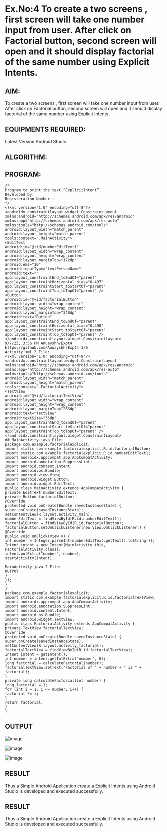 # Ex.No:4 To create a two screens , first screen will take one number input from user. After click on Factorial button, second screen will open and it should display factorial of the same number using Explicit Intents.


## AIM:

To create a two screens , first screen will take one number input from user. After click on Factorial button, second screen will open and it should display factorial of the same number using Explicit Intents.


## EQUIPMENTS REQUIRED:

Latest Version Android Studio

## ALGORITHM:



## PROGRAM:
```
/*
Program to print the text “ExplicitIntent”.
Developed by:
Registeration Number :
*/
<?xml version="1.0" encoding="utf-8"?>
<androidx.constraintlayout.widget.ConstraintLayout
xmlns:android="http://schemas.android.com/apk/res/android"
xmlns:app="http://schemas.android.com/apk/res-auto"
xmlns:tools="http://schemas.android.com/tools"
android:layout_width="match_parent"
android:layout_height="match_parent"
tools:context=".MainActivity">
<EditText
android:id="@+id/numberEditText1"
android:layout_width="wrap_content"
android:layout_height="wrap_content"
android:layout_marginTop="172dp"
android:ems="10"
android:inputType="textPersonName"
android:text=""
app:layout_constraintEnd_toEndOf="parent"
app:layout_constraintHorizontal_bias="0.497"
app:layout_constraintStart_toStartOf="parent"
app:layout_constraintTop_toTopOf="parent" />
<Button
android:id="@+id/factorialButton"
android:layout_width="wrap_content"
android:layout_height="wrap_content"
android:layout_marginTop="340dp"
android:text="Button"
app:layout_constraintEnd_toEndOf="parent"
app:layout_constraintHorizontal_bias="0.498"
app:layout_constraintStart_toStartOf="parent"
app:layout_constraintTop_toTopOf="parent" />
</androidx.constraintlayout.widget.ConstraintLayout>
9/7/23, 3:56 PM Anuayshh/Expt4
https://github.com/Anuayshh/Expt4 3/6
Activity_xml 2 File:
<?xml version="1.0" encoding="utf-8"?>
<androidx.constraintlayout.widget.ConstraintLayout
xmlns:android="http://schemas.android.com/apk/res/android"
xmlns:app="http://schemas.android.com/apk/res-auto"
xmlns:tools="http://schemas.android.com/tools"
android:layout_width="match_parent"
android:layout_height="match_parent"
tools:context=".FactorialActivity">
<TextView
android:id="@+id/factorialTextView"
android:layout_width="wrap_content"
android:layout_height="wrap_content"
android:layout_marginTop="283dp"
android:text="TextView"
android:textSize="36dp"
app:layout_constraintEnd_toEndOf="parent"
app:layout_constraintStart_toStartOf="parent"
app:layout_constraintTop_toTopOf="parent" />
</androidx.constraintlayout.widget.ConstraintLayout>
## MainActivity.java File:
package com.example.factorialexplicit;
import static com.example.factorialexplicit.R.id.factorialButton;
import static com.example.factorialexplicit.R.id.numberEditText1;
import androidx.appcompat.app.AppCompatActivity;
import android.annotation.SuppressLint;
import android.content.Intent;
import android.os.Bundle;
import android.view.View;
import android.widget.Button;
import android.widget.EditText;
public class MainActivity extends AppCompatActivity {
private EditText numberEditText;
private Button factorialButton;
@Override
protected void onCreate(Bundle savedInstanceState) {
super.onCreate(savedInstanceState);
setContentView(R.layout.activity_main);
numberEditText = findViewById(R.id.numberEditText1);
factorialButton = findViewById(R.id.factorialButton);
factorialButton.setOnClickListener(new View.OnClickListener() {
@Override
public void onClick(View v) {
int number = Integer.parseInt(numberEditText.getText().toString());
Intent intent = new Intent(MainActivity.this, FactorialActivity.class);
intent.putExtra("number", number);
startActivity(intent);

MainActivity.java 2 File:
OUTPUT
}
});
}
}
package com.example.factorialexplicit;
import static com.example.factorialexplicit.R.id.factorialTextView;
import androidx.appcompat.app.AppCompatActivity;
import android.annotation.SuppressLint;
import android.content.Intent;
import android.os.Bundle;
import android.widget.TextView;
public class FactorialActivity extends AppCompatActivity {
private TextView factorialTextView;
@Override
protected void onCreate(Bundle savedInstanceState) {
super.onCreate(savedInstanceState);
setContentView(R.layout.activity_factorial);
factorialTextView = findViewById(R.id.factorialTextView);
Intent intent = getIntent();
int number = intent.getIntExtra("number", 0);
long factorial = calculateFactorial(number);
factorialTextView.setText("Factorial of " + number + " is " + factorial);
}
private long calculateFactorial(int number) {
long factorial = 1;
for (int i = 1; i <= number; i++) {
factorial *= i;
}
return factorial;
}
}

```

## OUTPUT
![image](https://github.com/suryacse05/Mobile-Application-Development/assets/134905062/e2a17fa6-ca2d-4a7b-86e5-902c91ebdfd8)

![image](https://github.com/JaganSivakumaran/Experiment-4/assets/134905062/5133c116-b75d-4e44-8f84-8c5f6a84017f)


![image](https://github.com/JaganSivakumaran/Experiment-4/assets/134905062/8b9a6a65-4888-4403-8d46-dee22c811555)




## RESULT
Thus a Simple Android Application create a Explicit Intents using Android Studio is developed and executed successfully.






## RESULT
Thus a Simple Android Application create a Explicit Intents using Android Studio is developed and executed successfully.


